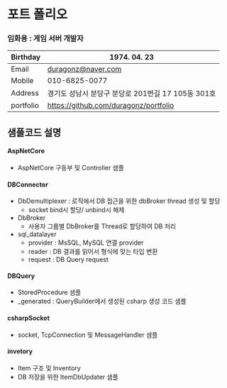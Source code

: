 # 포트 폴리오



### 임화용 : 게임 서버 개발자

| Birthday  | 1974. 04. 23                                       |
| --------- | -------------------------------------------------- |
| Email     | [duragonz@naver.com](mailto:duragonz@naver.com)    |
| Mobile    | 010-6825-0077                                      |
| Address   | 경기도 성남시 분당구 분당로 201번길 17 105동 301호 |
| portfolio | https://github.com/duragonz/portfolio              |



## 샘플코드 설명

#### AspNetCore

* AspNetCore 구동부 및 Controller  샘플

#### DBConnector

* DbDemultiplexer : 로직에서 DB 접근을 위한 dbBroker thread 생성 및 할당
  * socket bind시 할당/ unbind시 해제
* DbBroker
  * 사용자 그룹별 DbBroker를 Thread로 할당하여 DB 처리
* sql_datalayer
  * provider : MsSQL, MySQL 연결 provider
  * reader : DB 결과를 읽어서 형식에 맞는 타입 변환
  * request : DB Query request

#### DBQuery

* StoredProcedure 샘플 
* _generated : QueryBuilder에서 생성된 csharp 생성 코드 샘플

#### csharpSocket

* socket, TcpConnection 및 MessageHandler 샘플

#### invetory

* Item 구조 및 Inventory
* DB 저장을 위한 ItemDbUpdater 샘플
